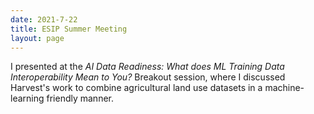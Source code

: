 ```yaml
---
date: 2021-7-22
title: ESIP Summer Meeting
layout: page
---
```

I presented at the <em>AI Data Readiness: What does ML Training Data Interoperability Mean to You?</em> Breakout session, where I discussed Harvest's work to combine agricultural land use datasets in a machine-learning friendly manner.
